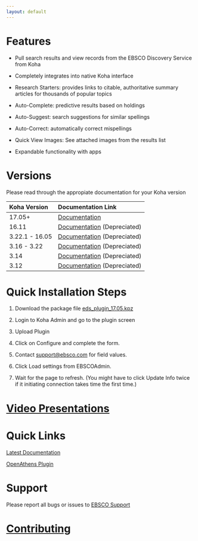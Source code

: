 ```yaml
---
layout: default
---
```


# Features

* Pull search results and view records from the EBSCO Discovery Service from Koha

* Completely integrates into native Koha interface

* Research Starters: provides links to citable, authoritative summary articles for thousands of popular topics

* Auto-Complete: predictive results based on  holdings

* Auto-Suggest: search suggestions for similar spellings

* Auto-Correct: automatically correct mispellings

* Quick View Images: See attached images from the results list

* Expandable functionality with apps


# Versions

Please read through the appropiate documentation for your Koha version

| Koha Version     | Documentation Link |
|:-----------------|:-------------------|
| 17.05+           | [Documentation](./docs/17.05)                   |
| 16.11            | [Documentation](./docs/16.11)  (Depreciated)    |
| 3.22.1 - 16.05   | [Documentation](./docs/3.22.1) (Depreciated)    |
| 3.16 - 3.22      | [Documentation](./docs/3.16)   (Depreciated)    |
| 3.14             | [Documentation](./docs/3.14)   (Depreciated)    |
| 3.12             | [Documentation](./docs/3.12)   (Depreciated)    |



# Quick Installation Steps

1.  Download the package file [eds_plugin_17.05.kpz](https://github.com/ebsco/edsapi-koha-plugin/blob/master/eds_plugin_17.05.kpz)

2.  Login to Koha Admin and go to the plugin screen

3.  Upload Plugin

4.  Click on Configure and complete the form.

5.  Contact support@ebsco.com for field values.

6.  Click Load settings from EBSCOAdmin.

7.  Wait for the page to refresh. (You might have to click Update Info twice if it initiating connection takes time the first time.)


# [Video Presentations](./videos)

# Quick Links

[Latest Documentation](./docs/17.05)

[OpenAthens Plugin](https://github.com/ebsco/openathens-koha-plugin)

# Support

Please report all bugs or issues to [EBSCO Support](mailto:support@ebsco.com)

# [Contributing](./contributing)